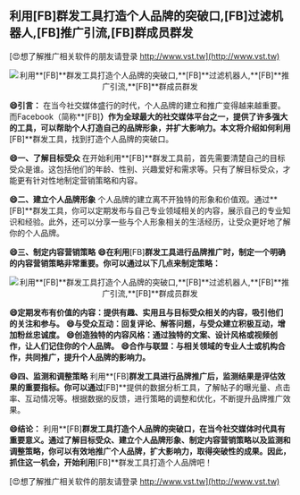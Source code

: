 ## **利用**[FB]**群发工具打造个人品牌的突破口,**[FB]**过滤机器人,**[FB]**推广引流,**[FB]**群成员群发**

[😍想了解推广相关软件的朋友请登录 http://www.vst.tw](http://www.vst.tw)

 <center><img src="https://vst.tw/MP4/tuiguang/png/7.png" alt="利用**[FB]**群发工具打造个人品牌的突破口,**[FB]**过滤机器人,**[FB]**推广引流,**[FB]**群成员群发"></center>

**😄引言：**
在当今社交媒体盛行的时代，个人品牌的建立和推广变得越来越重要。而Facebook（简称**[FB]**）作为全球最大的社交媒体平台之一，提供了许多强大的工具，可以帮助个人打造自己的品牌形象，并扩大影响力。本文将介绍如何利用**[FB]**群发工具，找到打造个人品牌的突破口。

**😄一、了解目标受众**
在开始利用**[FB]**群发工具前，首先需要清楚自己的目标受众是谁。这包括他们的年龄、性别、兴趣爱好和需求等。只有了解目标受众，才能更有针对性地制定营销策略和内容。

**😄二、建立个人品牌形象**
个人品牌的建立离不开独特的形象和价值观。通过**[FB]**群发工具，你可以定期发布与自己专业领域相关的内容，展示自己的专业知识和经验。此外，还可以分享一些与个人形象相关的生活经历，让受众更好地了解你的个人品牌。

**😄三、制定内容营销策略**
**😄在利用**[FB]**群发工具进行品牌推广时，制定一个明确的内容营销策略非常重要。你可以通过以下几点来制定策略：**

 <center><img src="https://vst.tw/MP4/tuiguang/png/2.png" alt="利用**[FB]**群发工具打造个人品牌的突破口,**[FB]**过滤机器人,**[FB]**推广引流,**[FB]**群成员群发"></center>

**😄定期发布有价值的内容：提供有趣、实用且与目标受众相关的内容，吸引他们的关注和参与。**
**😄与受众互动：回复评论、解答问题，与受众建立积极互动，增加粉丝忠诚度。**
**😄创造独特的内容风格：通过独特的文案、设计风格或视频创作，让人们记住你的个人品牌。**
**😄合作与联盟：与相关领域的专业人士或机构合作，共同推广，提升个人品牌的影响力。**

**😄四、监测和调整策略**
利用**[FB]**群发工具进行品牌推广后，监测结果是评估效果的重要指标。你可以通过**[FB]**提供的数据分析工具，了解帖子的曝光量、点击率、互动情况等。根据数据的反馈，进行策略的调整和优化，不断提升品牌推广效果。

**😄结论：**
利用**[FB]**群发工具打造个人品牌的突破口，在当今社交媒体时代具有重要意义。通过了解目标受众、建立个人品牌形象、制定内容营销策略以及监测和调整策略，你可以有效地推广个人品牌，扩大影响力，取得突破性的成果。因此，抓住这一机会，开始利用**[FB]**群发工具打造个人品牌吧！

[😍想了解推广相关软件的朋友请登录 http://www.vst.tw](http://www.vst.tw)



